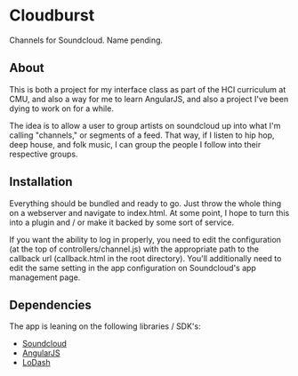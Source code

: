 Cloudburst
==========

Channels for Soundcloud. Name pending.


About
-----

This is both a project for my interface class as part of the HCI curriculum at CMU, 
and also a way for me to learn AngularJS,
and also a project I've been dying to work on for a while. 


The idea is to allow a user to group artists on soundcloud up into what I'm calling "channels," or 
segments of a feed. That way, if I listen to hip hop, deep house, and folk music, I can group the people
I follow into their respective groups. 


Installation
------------

Everything should be bundled and ready to go. Just throw the whole thing on a webserver and 
navigate to index.html. At some point, I hope to turn this into a plugin and / or make it backed by some
sort of service.

If you want the ability to log in properly, you need to edit the configuration (at the top of controllers/channel.js)
with the appropriate path to the callback url (callback.html in the root directory). You'll additionally need to edit the same setting in the app
configuration on Soundcloud's app management page.


Dependencies
------------
	
The app is leaning on the following libraries / SDK's:
 * [Soundcloud](http://developers.soundcloud.com/)
 * [AngularJS](http://angularjs.org/)
 * [LoDash](http://lodash.com/)
